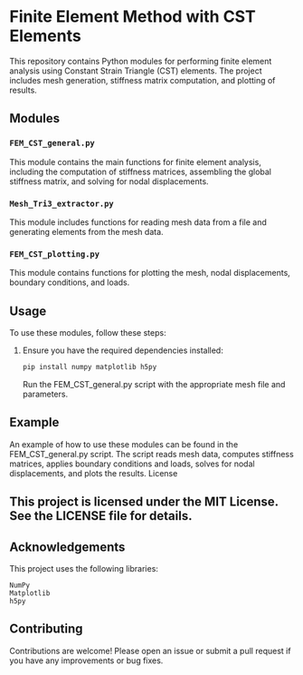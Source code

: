 # Finite Element Method with CST Elements

This repository contains Python modules for performing finite element analysis using Constant Strain Triangle (CST) elements. The project includes mesh generation, stiffness matrix computation, and plotting of results.

## Modules

### `FEM_CST_general.py`

This module contains the main functions for finite element analysis, including the computation of stiffness matrices, assembling the global stiffness matrix, and solving for nodal displacements.

### `Mesh_Tri3_extractor.py`

This module includes functions for reading mesh data from a file and generating elements from the mesh data.

### `FEM_CST_plotting.py`

This module contains functions for plotting the mesh, nodal displacements, boundary conditions, and loads.

## Usage

To use these modules, follow these steps:

1. Ensure you have the required dependencies installed:

   ```bash
   pip install numpy matplotlib h5py
   ```

    Run the FEM_CST_general.py script with the appropriate mesh file and parameters.

## Example

An example of how to use these modules can be found in the FEM_CST_general.py script. The script reads mesh data, computes stiffness matrices, applies boundary conditions and loads, solves for nodal displacements, and plots the results.
License

## This project is licensed under the MIT License. See the LICENSE file for details.

## Acknowledgements

This project uses the following libraries:

    NumPy
    Matplotlib
    h5py

## Contributing

Contributions are welcome! Please open an issue or submit a pull request if you have any improvements or bug fixes.